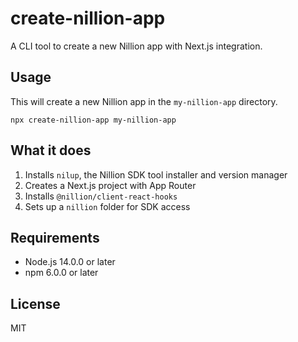 # create-nillion-app

A CLI tool to create a new Nillion app with Next.js integration.

## Usage
This will create a new Nillion app in the `my-nillion-app` directory.

`npx create-nillion-app my-nillion-app`


## What it does

1. Installs `nilup`, the Nillion SDK tool installer and version manager
2. Creates a Next.js project with App Router
3. Installs `@nillion/client-react-hooks`
4. Sets up a `nillion` folder for SDK access

## Requirements

- Node.js 14.0.0 or later
- npm 6.0.0 or later

## License

MIT